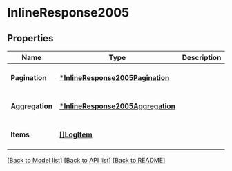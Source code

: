 # InlineResponse2005

## Properties
Name | Type | Description | Notes
------------ | ------------- | ------------- | -------------
**Pagination** | [***InlineResponse2005Pagination**](inline_response_200_5_pagination.md) |  | [optional] [default to null]
**Aggregation** | [***InlineResponse2005Aggregation**](inline_response_200_5_aggregation.md) |  | [optional] [default to null]
**Items** | [**[]LogItem**](LogItem.md) |  | [optional] [default to null]

[[Back to Model list]](../README.md#documentation-for-models) [[Back to API list]](../README.md#documentation-for-api-endpoints) [[Back to README]](../README.md)


